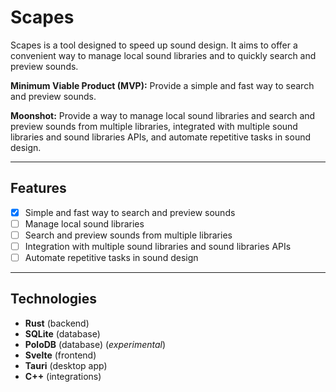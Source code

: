 # Scapes

Scapes is a tool designed to speed up sound design. It aims to offer a convenient way to manage local sound libraries and to quickly search and preview sounds.

**Minimum Viable Product (MVP):** Provide a simple and fast way to search and preview sounds.

**Moonshot:** Provide a way to manage local sound libraries and search and preview sounds from multiple libraries, integrated with multiple sound libraries and sound libraries APIs, and automate repetitive tasks in sound design.

---

## Features

- [x] Simple and fast way to search and preview sounds
- [ ] Manage local sound libraries
- [ ] Search and preview sounds from multiple libraries
- [ ] Integration with multiple sound libraries and sound libraries APIs
- [ ] Automate repetitive tasks in sound design

---

## Technologies

- **Rust** (backend)
- **SQLite** (database)
- **PoloDB** (database) (_experimental_)
- **Svelte** (frontend)
- **Tauri** (desktop app)
- **C++** (integrations)